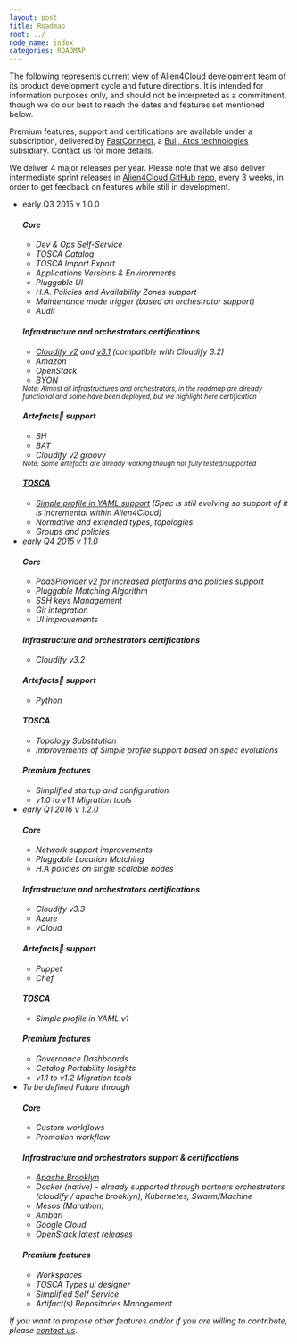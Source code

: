 ```yaml
---
layout: post
title: Roadmap
root: ../
node_name: index
categories: ROADMAP
---
```


<div class="container">
  <p>
    The following represents current view of Alien4Cloud development team of its product development cycle and future directions. It is intended for information purposes only, and should not be interpreted as a commitment, though we do our best to reach the dates and features set mentioned below.
  </p>
  <p>
    Premium features, support and certifications are available under a subscription, delivered by <a href="http://fastconnect.fr" target="_blank">FastConnect</a>, a <a href="http://www.bull.com" target="_blank">Bull, Atos technologies</a> subsidiary. Contact us for more details.
  </p>
  <p>
    We deliver 4 major releases per year.
    Please note that we also deliver intermediate sprint releases in <a href="https://github.com/alien4cloud/alien4cloud" target="_blank">Alien4Cloud GitHub repo</a>, every 3 weeks, in order to get feedback on features while still in development.
  </p>

  <ul class="cbp_tmtimeline">
    <li>
      <time class="cbp_tmtime" datetime="2015-07"><span>early Q3 2015</span> <span>v 1.0.0</span></time>
      <div class="cbp_tmicon"><i class="fa fa-rocket" /></div>
      <div class="cbp_tmlabel">
        <h4>Core</h4>
        <ul>
           <li>Dev & Ops Self-Service</li>
           <li>TOSCA Catalog</li>
           <li>TOSCA Import Export</li>
           <li>Applications Versions & Environments</li>
           <li>Pluggable UI</li>
           <li>H.A. Policies and Availability Zones support</li>
           <li>Maintenance mode trigger (based on orchestrator support)</li>
           <li>Audit</li>
        </ul>
        <h4>Infrastructure and orchestrators certifications</h4>
        <ul>
           <li><a href="https://github.com/alien4cloud/alien4cloud-cloudify2-provider" target="_blank">Cloudify v2</a> and <a href="https://github.com/alien4cloud/alien4cloud-cloudify3-provider" target="_blank">v3.1</a> (compatible with Cloudify 3.2)</li>
           <li>Amazon</li>
           <li>OpenStack</li>
           <li>BYON</li>
        </ul>
        <small>Note: Almost all infrastructures and orchestrators, in the roadmap are already functional and some have been deployed, but we highlight here certification</small>
        <h4>Artefacts support</h4>
        <ul>
          <li>SH</li>
          <li>BAT</li>
          <li>Cloudify v2 groovy</li>
        </ul>
        <small>Note: Some artefacts are already working though not fully tested/supported</small>
        <h4><a href="https://www.oasis-open.org/committees/tc_home.php?wg_abbrev=tosca" target="_blank">TOSCA</a></h4>
        <ul>
          <li><a href="http://docs.oasis-open.org/tosca/TOSCA-Simple-Profile-YAML/v1.0/csd03/TOSCA-Simple-Profile-YAML-v1.0-csd03.html" target="_blank">Simple profile in YAML support</a> (Spec is still evolving so support of it is incremental within Alien4Cloud)</li>
          <li>Normative and extended types, topologies</li>
          <li>Groups and policies</li>
        </ul>
      </div>
    </li>
    <li>
      <time class="cbp_tmtime" datetime="2015-10"><span>early Q4 2015</span> <span>v 1.1.0</span></time>
      <div class="cbp_tmicon"><i class="fa fa-rocket" /></div>
      <div class="cbp_tmlabel">
        <h4>Core</h4>
        <ul>
           <li>PaaSProvider v2 for increased platforms and policies support</li>
           <li>Pluggable Matching Algorithm</li>
           <li>SSH keys Management</li>
           <li>Git integration</li>
           <li>UI improvements</li>
        </ul>
        <h4>Infrastructure and orchestrators certifications</h4>
        <ul>
           <li>Cloudify v3.2</li>
        </ul>
        <h4>Artefacts support</h4>
        <ul>
          <li>Python</li>
        </ul>
        <h4>TOSCA</h4>
        <ul>
          <li>Topology Substitution</li>
          <li>Improvements of Simple profile support based on spec evolutions</li>
        </ul>
        <h4>Premium features</h4>
        <ul>
          <li>Simplified startup and configuration</li>
          <li>v1.0 to v1.1 Migration tools</li>
        </ul>
      </div>
    </li>
    <li>
      <time class="cbp_tmtime" datetime="2016-01"><span>early Q1 2016</span> <span>v 1.2.0</span></time>
      <div class="cbp_tmicon"><i class="fa fa-rocket" /></div>
      <div class="cbp_tmlabel">
        <h4>Core</h4>
        <ul>
           <li>Network support improvements</li>
           <li>Pluggable Location Matching</li>
           <li>H.A policies on single scalable nodes</li>
        </ul>
        <h4>Infrastructure and orchestrators certifications</h4>
        <ul>
           <li>Cloudify v3.3</li>
           <li>Azure</li>
           <li>vCloud</li>
        </ul>
        <h4>Artefacts support</h4>
        <ul>
          <li>Puppet</li>
          <li>Chef</li>
        </ul>
        <h4>TOSCA</h4>
        <ul>
          <li>Simple profile in YAML v1</li>
        </ul>
        <h4>Premium features</h4>
        <ul>
          <li>Governance Dashboards</li>
          <li>Catalog Portability Insights</li>
          <li>v1.1 to v1.2 Migration tools</li>
        </ul>
      </div>
    </li>
    <li>
      <time class="cbp_tmtime" datetime="2016-01"><span>To be defined</span> <span>Future through</span></time>
      <div class="cbp_tmicon"><i class="fa fa-rocket" /></div>
      <div class="cbp_tmlabel">
        <h4>Core</h4>
        <ul>
           <li>Custom workflows</li>
           <li>Promotion workflow</li>
        </ul>
        <h4>Infrastructure and orchestrators support & certifications</h4>
        <ul>
           <li><a href="https://github.com/alien4cloud/a4c-brooklyn-provider" target="_blank">Apache Brooklyn</a></li>
           <li>Docker (native) - already supported through partners orchestrators (cloudify / apache brooklyn), Kubernetes, Swarm/Machine</li>
           <li>Mesos (Marathon)</li>
           <li>Ambari</li>
           <li>Google Cloud</li>
           <li>OpenStack latest releases</li>
        </ul>
        <h4>Premium features</h4>
        <ul>
          <li>Workspaces</li>
          <li>TOSCA Types ui designer</li>
          <li>Simplified Self Service</li>
          <li>Artifact(s) Repositories Management</li>
        </ul>
      </div>
    </li>
  </ul>
  If you want to propose other features and/or if you are willing to contribute, please <a href="/community/index.html">contact us</a>.
</div>
